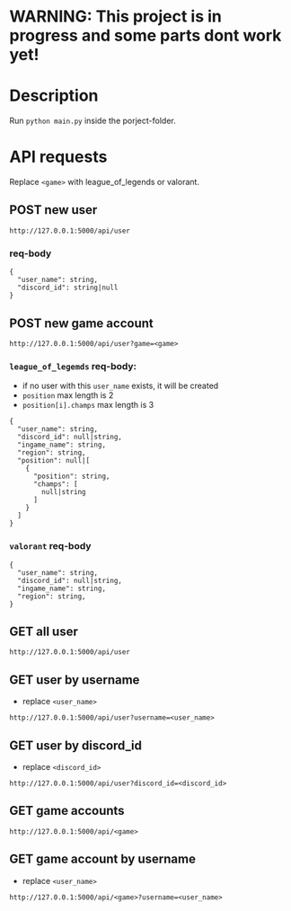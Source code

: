 # WARNING: This project is in progress and some parts dont work yet!
# Description
Run `python main.py` inside the porject-folder.
# API requests
Replace `<game>` with league_of_legends or valorant.
## POST new user
```
http://127.0.0.1:5000/api/user
```
### req-body
```
{
  "user_name": string,
  "discord_id": string|null
}
```
## POST new game account
```
http://127.0.0.1:5000/api/user?game=<game>
```
### `league_of_legemds` req-body:
- if no user with this `user_name` exists, it will be created
- `position` max length is 2
- `position[i].champs` max length is 3
```
{
  "user_name": string,
  "discord_id": null|string,
  "ingame_name": string,
  "region": string,
  "position": null|[
    {
      "position": string,
      "champs": [
        null|string
      ]
    }
  ]
}
```
### `valorant` req-body
```
{
  "user_name": string,
  "discord_id": null|string,
  "ingame_name": string,
  "region": string,
}
```
## GET all user
```
http://127.0.0.1:5000/api/user
```
## GET user by username
- replace `<user_name>`
```
http://127.0.0.1:5000/api/user?username=<user_name>
```
## GET user by discord_id
- replace `<discord_id>`
```
http://127.0.0.1:5000/api/user?discord_id=<discord_id>
```
## GET game accounts
```
http://127.0.0.1:5000/api/<game>
```
## GET game account by username
- replace `<user_name>`
```
http://127.0.0.1:5000/api/<game>?username=<user_name>
```